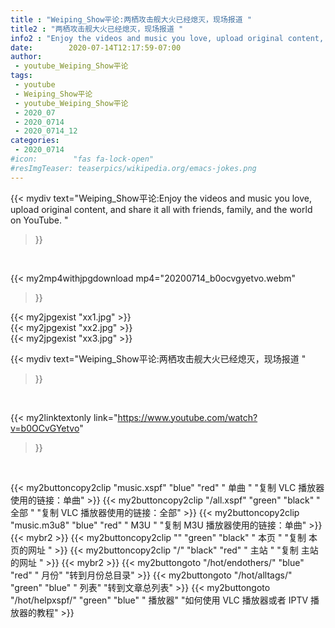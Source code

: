 ```yaml
---
title : "Weiping_Show平论:两栖攻击舰大火已经熄灭，现场报道 "
title2 : "两栖攻击舰大火已经熄灭，现场报道 "
info2 : "Enjoy the videos and music you love, upload original content, and share it all with friends, family, and the world on YouTube. "
date:        2020-07-14T12:17:59-07:00
author:
 - youtube_Weiping_Show平论
tags:
 - youtube
 - Weiping_Show平论
 - youtube_Weiping_Show平论
 - 2020_07
 - 2020_0714
 - 2020_0714_12
categories:
 - 2020_0714
#icon:        "fas fa-lock-open"
#resImgTeaser: teaserpics/wikipedia.org/emacs-jokes.png
---
```


{{< mydiv text="Weiping_Show平论:Enjoy the videos and music you love, upload original content, and share it all with friends, family, and the world on YouTube. "
>}}
<br>


{{< my2mp4withjpgdownload mp4="20200714_b0ocvgyetvo.webm"
>}}

{{< my2jpgexist "xx1.jpg" >}}<br>
{{< my2jpgexist "xx2.jpg" >}}<br>
{{< my2jpgexist "xx3.jpg" >}}<br>



{{< mydiv text="Weiping_Show平论:两栖攻击舰大火已经熄灭，现场报道 "
>}}
<br>

{{< my2linktextonly link="https://www.youtube.com/watch?v=b0OCvGYetvo"
>}}


<br>

{{< my2buttoncopy2clip "music.xspf"        "blue"   "red"    " 单曲 "  "复制 VLC 播放器使用的链接：单曲" >}} {{< my2buttoncopy2clip "/all.xspf"         "green"  "black"  " 全部 "  "复制 VLC 播放器使用的链接：全部" >}} {{< my2buttoncopy2clip "music.m3u8"        "blue"   "red"    " M3U  "    "复制 M3U 播放器使用的链接：单曲" >}} {{< mybr2 >}} {{< my2buttoncopy2clip ""                  "green"  "black"  " 本页 "    "复制 本页的网址 " >}} {{< my2buttoncopy2clip "/"                 "black"  "red"    " 主站 "    "复制 主站的网址 " >}} {{< mybr2 >}} {{< my2buttongoto      "/hot/endothers/"   "blue"   "red"    " 月份"   "转到月份总目录" >}} {{< my2buttongoto      "/hot/alltags/"     "green"  "blue"   " 列表"   "转到文章总列表" >}} {{< my2buttongoto      "/hot/helpxspf/"    "green"  "blue"   " 播放器" "如何使用 VLC 播放器或者 IPTV 播放器的教程" >}} 

